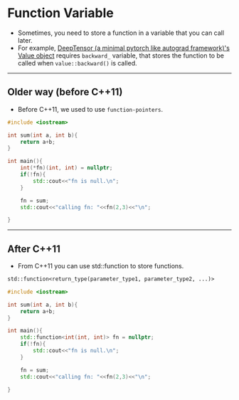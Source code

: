 # Function Variable

- Sometimes, you need to store a function in a variable that you can call later.
- For example, [DeepTensor (a minimal pytorch like autograd framework)'s Value object](https://github.com/deependujha/DeepTensor/blob/main/csrc/value.h) requires `backward_` variable, that stores the function to be called when `value::backward()` is called.

---

## Older way (before C++11)

- Before C++11, we used to use `function-pointers`.

```cpp
#include <iostream>

int sum(int a, int b){
    return a+b;
}

int main(){
    int(*fn)(int, int) = nullptr;
    if(!fn){
        std::cout<<"fn is null.\n";
    }

    fn = sum;
    std::cout<<"calling fn: "<<fn(2,3)<<"\n";

}
```

---

## After C++11

- From C++11 you can use std::function to store functions.

```txt
std::function<return_type(parameter_type1, parameter_type2, ...)>
```

```cpp
#include <iostream>

int sum(int a, int b){
    return a+b;
}

int main(){
    std::function<int(int, int)> fn = nullptr;
    if(!fn){
        std::cout<<"fn is null.\n";
    }

    fn = sum;
    std::cout<<"calling fn: "<<fn(2,3)<<"\n";

}
```

